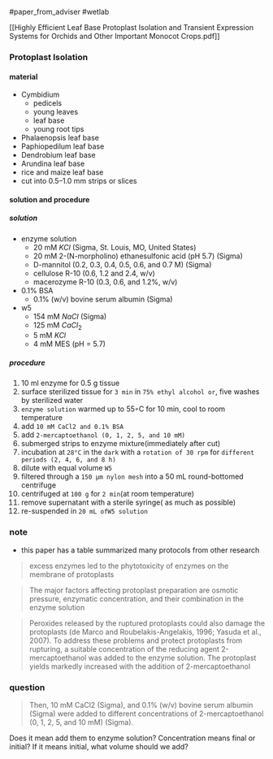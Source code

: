 #paper_from_adviser 
#wetlab 

[[Highly Efficient Leaf Base Protoplast Isolation and Transient Expression Systems for Orchids and Other Important Monocot Crops.pdf]]

### Protoplast Isolation
#### material
- Cymbidium
	- pedicels
	- young leaves
	- leaf base 
	- young root tips
- Phalaenopsis leaf base
- Paphiopedilum leaf base
- Dendrobium leaf base
- Arundina leaf base
- rice and maize leaf base
- cut into 0.5–1.0 mm strips or slices
#### solution and procedure
##### solution
- enzyme solution
	- 20 mM $KCl$ (Sigma, St. Louis, MO, United States)
	- 20 mM 2-(N-morpholino) ethanesulfonic acid (pH 5.7) (Sigma)
	- D-mannitol (0.2, 0.3, 0.4, 0.5, 0.6, and 0.7 M) (Sigma)
	- cellulose R-10 (0.6, 1.2 and 2.4, w/v)
	- macerozyme R-10 (0.3, 0.6, and 1.2%, w/v)
- 0.1% BSA
	- 0.1% (w/v) bovine serum albumin (Sigma)
- w5
	- 154 mM $NaCl$ (Sigma)
	- 125 mM $CaCl_2$
	- 5 mM $KCl$
	- 4 mM MES (pH = 5.7)
##### procedure
1. 10 ml enzyme for 0.5 g tissue
2. surface sterilized tissue for `3 min` in `75% ethyl alcohol or`, five washes by sterilized water
3. `enzyme solution` warmed up to 55◦C for 10 min, cool to room temperature
4. add `10 mM CaCl2 and 0.1% BSA`
5. add  `2-mercaptoethanol (0, 1, 2, 5, and 10 mM)`
6. submerged strips to enzyme mixture(immediately after cut)
7. incubation at `28°C` in the `dark` with a `rotation of 30 rpm` for `different periods (2, 4, 6, and 8 h)`
8. dilute with equal volume `W5`
9. filtered through a `150 μm nylon mesh` into a 50 mL round-bottomed centrifuge
10. centrifuged at `100 g` for `2 min`(at room temperature)
11. remove supernatant with a sterile syringe( as much as possible)
12. re-suspended in `20 mL ofW5 solution` 

### note
- this paper has a table summarized many protocols from other research

> excess enzymes led to the phytotoxicity of enzymes on the membrane of
protoplasts

> The major factors affecting protoplast preparation are osmotic pressure, enzymatic concentration, and their combination in the
enzyme solution

> Peroxides released by the ruptured protoplasts could also damage the protoplasts (de Marco and Roubelakis-Angelakis, 1996; Yasuda et al., 2007). To address these problems and protect protoplasts from rupturing, a suitable concentration of the reducing agent 2-mercaptoethanol was added to the enzyme solution. The protoplast yields markedly increased with the addition of 2-mercaptoethanol



### question
> Then, 10 mM CaCl2 (Sigma), and 0.1% (w/v) bovine serum albumin (Sigma) were added to different concentrations of 2-mercaptoethanol (0,
1, 2, 5, and 10 mM) (Sigma).

Does it mean add them to enzyme solution?
Concentration means final or initial? If it means initial, what volume should we add?